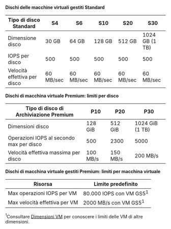 **Dischi delle macchine virtuali gestiti Standard**

| Tipo di disco Standard | S4 | S6 | S10 | S20 | S30 |
| --- | --- |--- | --- | --- | --- |
| Dimensione disco | 30 GB | 64 GB | 128 GB | 512 GB | 1024 GB (1 TB)|
| IOPS per disco | 500 |500 |500 |500 |500 |
| Velocità effettiva per disco | 60 MB/sec | 60 MB/sec | 60 MB/sec | 60 MB/sec | 60 MB/sec | 

**Dischi di macchina virtuale Premium: limiti per disco**

| Tipo di disco di Archiviazione Premium | P10 | P20 | P30 |
| --- | --- | --- | --- |
| Dimensioni disco |128 GiB |512 GiB |1024 GiB (1 TB) |
| Operazioni IOPS al secondo max per disco |500 |2300 |5000 |
| Velocità effettiva massima per disco |100 MB/s |150 MB/s |200 MB/s |

**Dischi di macchina virtuale gestiti Premium: limiti per macchina virtuale**

| Risorsa | Limite predefinito |
| --- | --- |
| Max operazioni IOPS per VM |80.000 IOPS con VM GS5<sup>1</sup> |
| Max velocità effettiva per VM |2000 MB/s con VM GS5<sup>1</sup> |

<sup>1</sup>Consultare [Dimensioni VM](../articles/virtual-machines/virtual-machines-linux-sizes.md?toc=%2fazure%2fvirtual-machines%2flinux%2ftoc.json) per conoscere i limiti delle VM di altre dimensioni. 
